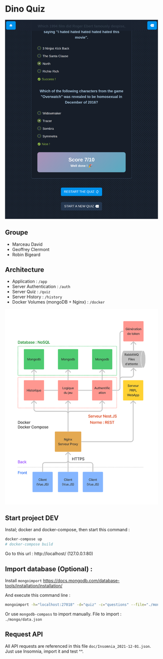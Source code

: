 # Dino Quiz

![Architecture Image](./doc/screenshot.png)

## Groupe

- Marceau David
- Geoffrey Clermont
- Robin Bigeard

## Architecture

- Application : `/app`
- Server Authentication : `/auth`
- Server Quiz : `/quiz`
- Server History : `/history`
- Docker Volumes (mongoDB + Nginx) : `/docker`

![Architecture Image](./doc/architecture.png)

## Start project DEV

Instal; docker and docker-compose,
then start this command :

```bash
docker-compose up
# docker-compose build
```

Go to this url :
http://localhost/ (127.0.0.1:80)

## Import database (Optional) :

Install `mongoimport`
https://docs.mongodb.com/database-tools/installation/installation/

And execute this command line :

```bash
mongoimport -h="localhost:27018" -d="quiz" -c="questions" --file="./mongo/data.json"
```

Or use `mongodb-compass` to import manually.
File to import : `./mongo/data.json`

## Request API

All API requests are referenced in this file `doc/Insomnia_2021-12-01.json`.
Just use Insomnia, import it and test ^^.
